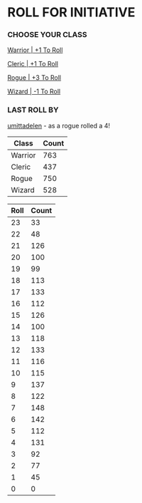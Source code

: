 # ROLL FOR INITIATIVE
### CHOOSE YOUR CLASS

[Warrior | +1 To Roll](https://github.com/benjaminsampica/benjaminsampica/issues/new?title=roll%7Cwarrior&body=Just+click+%27Create%27.)

[Cleric | +1 To Roll](https://github.com/benjaminsampica/benjaminsampica/issues/new?title=roll%7Ccleric&body=Just+click+%27Create%27.)

[Rogue | +3 To Roll](https://github.com/benjaminsampica/benjaminsampica/issues/new?title=roll%7Crogue&body=Just+click+%27Create%27.)

[Wizard | -1 To Roll](https://github.com/benjaminsampica/benjaminsampica/issues/new?title=roll%7Cwizard&body=Just+click+%27Create%27.)
### LAST ROLL BY
[umittadelen](https://www.github.com/umittadelen) - as a rogue rolled a 4!

|Class|Count|
|-|-|
|Warrior|763|
|Cleric|437|
|Rogue|750|
|Wizard|528|

|Roll|Count|
|-|-|
|23|33
|22|48
|21|126
|20|100
|19|99
|18|113
|17|133
|16|112
|15|126
|14|100
|13|118
|12|133
|11|116
|10|115
|9|137
|8|122
|7|148
|6|142
|5|112
|4|131
|3|92
|2|77
|1|45
|0|0
